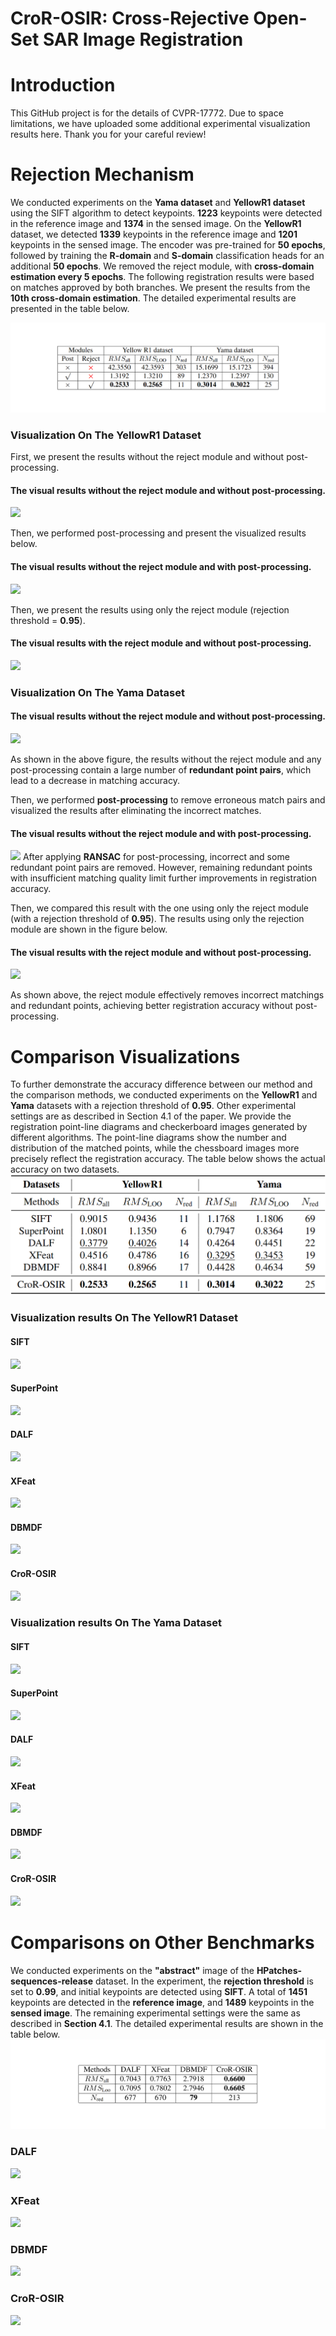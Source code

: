 # CroR-OSIR: Cross-Rejective Open-Set SAR Image Registration
# Introduction
This GitHub project is for the details of CVPR-17772. Due to space limitations, we have uploaded some additional experimental visualization results here. Thank you for your careful review!
# Rejection Mechanism


We conducted experiments on the **Yama dataset** and **YellowR1 dataset** using the SIFT algorithm to detect keypoints. **1223** keypoints were detected in the reference image and **1374** in the sensed image. On the **YellowR1** dataset, we detected **1339** keypoints in the reference image and **1201** keypoints in the sensed image. The encoder was pre-trained for **50 epochs**, followed by training the **R-domain** and **S-domain** classification heads for an additional **50 epochs**. We removed the reject module, with **cross-domain estimation every 5 epochs**. The following registration results were based on matches approved by both branches. We present the results from the **10th cross-domain estimation**. The detailed experimental results are presented in the table below.

![](tables/reject_module.png)

### Visualization On The YellowR1 Dataset

First, we present the results without the reject module and without post-processing.

#### The visual results without the reject module and without post-processing.

![](Rejection%20Mechanism/Visualization%20On%20The%20YellowR1%20Dataset/yellowa_reject_ablation_withoutreject_withoutpost.png)

Then, we performed post-processing and present the visualized results below.

#### The visual results without the reject module and with post-processing.

![](Rejection%20Mechanism/Visualization%20On%20The%20YellowR1%20Dataset/yellowa_reject_ablation_withoutreject_withpost.png)

Then, we present the results using only the reject module (rejection threshold = **0.95**).
#### The visual results with the reject module and without post-processing.

![](Rejection%20Mechanism/Visualization%20On%20The%20YellowR1%20Dataset/yellowa_reject_ablation_withreject_withoutpost.png)

### Visualization On The Yama Dataset

#### The visual results without the reject module and without post-processing.

![](Rejection%20Mechanism/Visualization%20On%20The%20Yama%20Dataset/yama_reject_ablation_without_post_and_reject.png)

As shown in the above figure, the results without the reject module and any post-processing contain a large number of **redundant point pairs**, which lead to a decrease in matching accuracy. 

Then, we performed **post-processing** to remove erroneous match pairs and visualized the results after eliminating the incorrect matches.

#### The visual results without the reject module and with post-processing.

![](Rejection%20Mechanism/Visualization%20On%20The%20Yama%20Dataset/yama_reject_ablation_withpost_without_reject.png)
After applying **RANSAC** for post-processing, incorrect and some redundant point pairs are removed. However, remaining redundant points with insufficient matching quality limit further improvements in registration accuracy.

Then, we compared this result with the one using only the reject module (with a rejection threshold of **0.95**). The results using only the rejection module are shown in the figure below.

#### The visual results with the reject module and without post-processing.

![](Rejection%20Mechanism/Visualization%20On%20The%20Yama%20Dataset/yama_reject_ablation_withreject_withoutpost.png)

As shown above, the reject module effectively removes incorrect matchings and redundant points, achieving better registration accuracy without post-processing.

# Comparison Visualizations

To further demonstrate the accuracy difference between our method and the comparison methods, we conducted experiments on the **YellowR1** and **Yama** datasets with a rejection threshold of **0.95**. Other experimental settings are as described in Section 4.1 of the paper. We provide the registration point-line diagrams and checkerboard images generated by different algorithms. The point-line diagrams show the number and distribution of the matched points, while the chessboard images more precisely reflect the registration accuracy. The table below shows the actual accuracy on two datasets.
![](tables/compared_table.png)

### Visualization results On The YellowR1 Dataset

#### SIFT

![](Comparison%20Visualizations/Visualization%20results%20On%20The%20YellowR1%20Dataset/CBchartYellowR1_SIFT.png)

#### SuperPoint

![](Comparison%20Visualizations/Visualization%20results%20On%20The%20YellowR1%20Dataset/CBchartYellowR1_SuperPoint.png)

#### DALF

![](Comparison%20Visualizations/Visualization%20results%20On%20The%20YellowR1%20Dataset/CBchartYellowR1_DALF.png)

#### XFeat

![](Comparison%20Visualizations/Visualization%20results%20On%20The%20YellowR1%20Dataset/CBchartYellowR1_XFeat.png)

#### DBMDF

![](Comparison%20Visualizations/Visualization%20results%20On%20The%20YellowR1%20Dataset/CBchartYellowR1_DBMDF.png)

#### CroR-OSIR

![](Comparison%20Visualizations/Visualization%20results%20On%20The%20YellowR1%20Dataset/CBchartYellowR1_CroR-OSIR.png)

### Visualization results On The Yama Dataset

#### SIFT

![](Comparison%20Visualizations/Visualization%20results%20On%20The%20Yama%20Dataset/CBchartYama_SIFT.png)

#### SuperPoint

![](Comparison%20Visualizations/Visualization%20results%20On%20The%20Yama%20Dataset/CBchartYama_SuperPoint.png)

#### DALF

![](Comparison%20Visualizations/Visualization%20results%20On%20The%20Yama%20Dataset/CBchartYama_DALF.png)

#### XFeat

![](Comparison%20Visualizations/Visualization%20results%20On%20The%20Yama%20Dataset/CBchartYama_XFeat.png)

#### DBMDF

![](Comparison%20Visualizations/Visualization%20results%20On%20The%20Yama%20Dataset/CBchartYama_DBMDF.png)

#### CroR-OSIR

![](Comparison%20Visualizations/Visualization%20results%20On%20The%20Yama%20Dataset/CBchartYama_CroR-OSIR.png)


# Comparisons on Other Benchmarks
We conducted experiments on the **"abstract"** image of the **HPatches-sequences-release** dataset. In the experiment, the **rejection threshold** is set to **0.99**, and initial keypoints are detected using **SIFT**. A total of **1451** keypoints are detected in the **reference image**, and **1489** keypoints in the **sensed image**. The remaining experimental settings were the same as described in **Section 4.1**.
The detailed experimental results are shown in the table below.
![](tables/other_benckmark.png)
### DALF
![](Comparisons%20on%20Other%20Benchmarks/DALF/optical_DAlF.png)

### XFeat
![](Comparisons%20on%20Other%20Benchmarks/XFeat/optical_XFeat.png)
### DBMDF
![](Comparisons%20on%20Other%20Benchmarks/DBMDF/optical_DBMDF.png)
### CroR-OSIR
![](Comparisons%20on%20Other%20Benchmarks/CroR-OSIR/optical_CroR-OSIR.png)
<!-- # Installation
## Make Data
## SupCon Pretraining
## CroR-OSR training and the fintune of SupCon module

# Test accurancy -->
